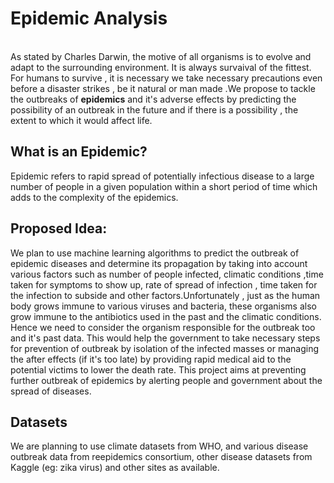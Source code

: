 # Epidemic Analysis
<br>
As stated by Charles Darwin, the motive of all organisms is to evolve and adapt to the surrounding environment. It is always survaival of the fittest. For humans to survive , it is necessary we take necessary precautions even before a disaster strikes , be it natural or man made .We propose to tackle the outbreaks of <b>epidemics</b> and it's adverse effects by predicting the possibility of an outbreak in the future and if there is a possibility , the extent to which it would affect life.

## What is an Epidemic?
Epidemic refers to rapid spread of potentially infectious disease to a large number of people in a given population within a 
short period of time which adds to the complexity of the epidemics.

## Proposed Idea:
We plan to use machine learning algorithms to predict the outbreak of epidemic diseases and determine its propagation by taking into account various factors such as number of people infected, climatic conditions ,time taken for symptoms to show up, rate of spread of infection , time taken for the infection to subside and other factors.Unfortunately , just as the human body grows immune to various viruses and bacteria, these organisms also grow immune to the antibiotics used in the past and the climatic conditions. Hence we need to consider the organism responsible for the outbreak too and it's past data. This would help the government to take necessary steps for prevention of outbreak by isolation of the infected masses or managing the after effects (if it's too late) by providing rapid medical aid to the potential victims to lower the death rate. This project aims at preventing further outbreak of epidemics by alerting people and government about the spread of diseases.

## Datasets
We are planning to use climate datasets from WHO, and various disease outbreak data from reepidemics consortium, other disease datasets from Kaggle (eg: zika virus) and other sites as available.